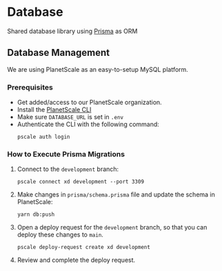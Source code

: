 # Database

Shared database library using [Prisma](https://www.prisma.io/) as ORM

## Database Management

We are using PlanetScale as an easy-to-setup MySQL platform.

### Prerequisites

- Get added/access to our PlanetScale organization.
- Install the [PlanetScale CLI](https://github.com/planetscale/cli)
- Make sure `DATABASE_URL` is set in `.env`
- Authenticate the CLI with the following command:
  ```
  pscale auth login
  ```

### How to Execute Prisma Migrations

1. Connect to the `development` branch:

   ```
   pscale connect xd development --port 3309

   ```

2. Make changes in `prisma/schema.prisma` file and update the schema in PlanetScale:
   ```
   yarn db:push
   ```
3. Open a deploy request for the `development` branch, so that you can deploy these changes to `main`.
   ```
   pscale deploy-request create xd development
   ```
4. Review and complete the deploy request.
